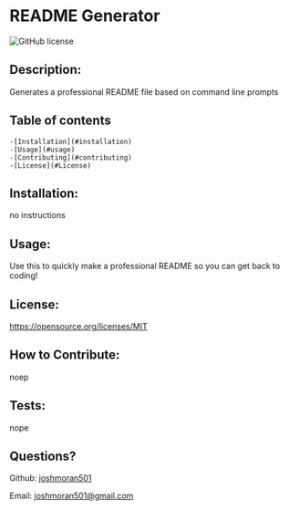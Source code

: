 # README Generator

  ![GitHub license](https://img.shields.io/github/license/joshmoran501/READMEgenerator)
  
## Description:
  
  Generates a professional README file based on command line prompts
  
  ## Table of contents
  
    -[Installation](#installation)
    -[Usage](#usage)
    -[Contributing](#contributing)
    -[License](#License)

## Installation:

  no instructions
  
## Usage:

  Use this to quickly make a professional README so you can get back to coding!
  
## License:

  https://opensource.org/licenses/MIT

  
## How to Contribute:

  noep
  
## Tests:

  nope
  
## Questions?

  Github: [joshmoran501](https://github.com/joshmoran501)

  Email: [joshmoran501@gmail.com](joshmoran501@gmail.com)
  